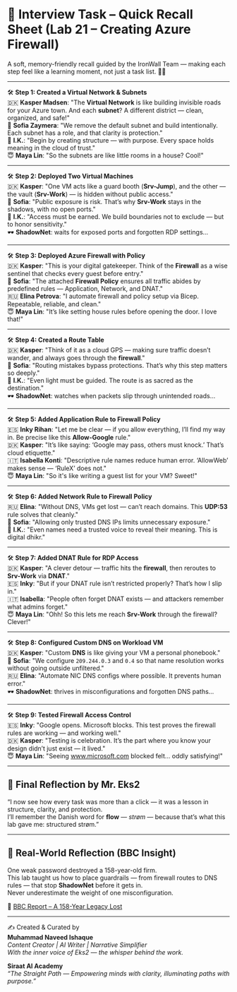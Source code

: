 
# 🧠 Interview Task – Quick Recall Sheet (Lab 21 – Creating Azure Firewall)

A soft, memory-friendly recall guided by the IronWall Team — making each step feel like a learning moment, not just a task list. 🌷✨

---

🛠️ **Step 1: Created a Virtual Network & Subnets**  
🇩🇰 **Kasper Madsen**: "The **Virtual Network** is like building invisible roads for your Azure town. And each **subnet**? A different district — clean, organized, and safe!"  
🌸 **Sofia Zaymera**: "We remove the default subnet and build intentionally. Each subnet has a role, and that clarity is protection."  
🧠 **I.K.**: "Begin by creating structure — with purpose. Every space holds meaning in the cloud of trust."  
😇 **Maya Lin**: "So the subnets are like little rooms in a house? Cool!"  

---

🛠️ **Step 2: Deployed Two Virtual Machines**  
🇩🇰 **Kasper**: "One VM acts like a guard booth (**Srv-Jump**), and the other — the vault (**Srv-Work**) — is hidden without public access."  
🌸 **Sofia**: "Public exposure is risk. That’s why **Srv-Work** stays in the shadows, with no open ports."  
🧠 **I.K.**: "Access must be earned. We build boundaries not to exclude — but to honor sensitivity."  
🕶️ **ShadowNet**: waits for exposed ports and forgotten RDP settings...  

---

🛠️ **Step 3: Deployed Azure Firewall with Policy**  
🇩🇰 **Kasper**: "This is your digital gatekeeper. Think of the **Firewall** as a wise sentinel that checks every guest before entry."  
🌸 **Sofia**: "The attached **Firewall Policy** ensures all traffic abides by predefined rules — Application, Network, and DNAT."  
🇷🇺 **Elina Petrova**: "I automate firewall and policy setup via Bicep. Repeatable, reliable, and clean."  
😇 **Maya Lin**: "It’s like setting house rules before opening the door. I love that!"  

---

🛠️ **Step 4: Created a Route Table**  
🇩🇰 **Kasper**: "Think of it as a cloud GPS — making sure traffic doesn’t wander, and always goes through the **firewall**."  
🌸 **Sofia**: "Routing mistakes bypass protections. That’s why this step matters so deeply."  
🧠 **I.K.**: "Even light must be guided. The route is as sacred as the destination."  
🕶️ **ShadowNet**: watches when packets slip through unintended roads...

---

🛠️ **Step 5: Added Application Rule to Firewall Policy**  
🇪🇸 **Inky Rihan**: "Let me be clear — if you allow everything, I’ll find my way in. Be precise like this **Allow-Google** rule."  
🇩🇰 **Kasper**: "It’s like saying: ‘Google may pass, others must knock.’ That’s cloud etiquette."  
🇮🇹 **Isabella Konti**: "Descriptive rule names reduce human error. ‘AllowWeb’ makes sense — ‘RuleX’ does not."  
😇 **Maya Lin**: "So it's like writing a guest list for your VM? Sweet!"  

---

🛠️ **Step 6: Added Network Rule to Firewall Policy**  
🇷🇺 **Elina**: "Without DNS, VMs get lost — can’t reach domains. This **UDP:53** rule solves that cleanly."  
🌸 **Sofia**: "Allowing only trusted DNS IPs limits unnecessary exposure."  
🧠 **I.K.**: "Even names need a trusted voice to reveal their meaning. This is digital dhikr."  

---

🛠️ **Step 7: Added DNAT Rule for RDP Access**  
🇩🇰 **Kasper**: "A clever detour — traffic hits the **firewall**, then reroutes to **Srv-Work** via **DNAT**."  
🇪🇸 **Inky**: "But if your DNAT rule isn’t restricted properly? That’s how I slip in."  
🇮🇹 **Isabella**: "People often forget DNAT exists — and attackers remember what admins forget."  
😇 **Maya Lin**: "Ohh! So this lets me reach **Srv-Work** through the firewall? Clever!"  

---

🛠️ **Step 8: Configured Custom DNS on Workload VM**  
🇩🇰 **Kasper**: "Custom **DNS** is like giving your VM a personal phonebook."  
🌸 **Sofia**: "We configure `209.244.0.3` and `0.4` so that name resolution works without going outside unfiltered."  
🇷🇺 **Elina**: "Automate NIC DNS configs where possible. It prevents human error."  
🕶️ **ShadowNet**: thrives in misconfigurations and forgotten DNS paths…

---

🛠️ **Step 9: Tested Firewall Access Control**  
🇪🇸 **Inky**: "Google opens. Microsoft blocks. This test proves the firewall rules are working — and working well."  
🇩🇰 **Kasper**: "Testing is celebration. It’s the part where you know your design didn’t just exist — it lived."  
😇 **Maya Lin**: "Seeing www.microsoft.com blocked felt... oddly satisfying!"  

---

## 🌈 Final Reflection by Mr. Eks2

“I now see how every task was more than a click — it was a lesson in structure, clarity, and protection.  
I’ll remember the Danish word for **flow** — *strøm* — because that’s what this lab gave me: structured strøm.”  

---

## 🔐 Real-World Reflection (BBC Insight)

One weak password destroyed a 158-year-old firm.  
This lab taught us how to place guardrails — from firewall routes to DNS rules — that stop **ShadowNet** before it gets in.  
Never underestimate the weight of one misconfiguration.

📎 [BBC Report – A 158-Year Legacy Lost](https://www.bbc.com/news/articles/cx2gx28815wo)

---

✍️ Created & Curated by  
**Muhammad Naveed Ishaque**  
_Content Creator | AI Writer | Narrative Simplifier_  
_With the inner voice of Eks2 — the whisper behind the work._

**Siraat AI Academy**  
_“The Straight Path — Empowering minds with clarity, illuminating paths with purpose.”_
